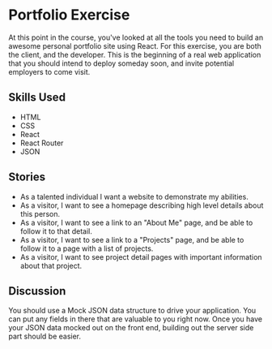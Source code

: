 # Portfolio Exercise

At this point in the course, you've looked at all the tools you need to build an awesome personal portfolio site using React.  For this exercise, you are both the client, and the developer.  This is the beginning of a real web application that you should intend to deploy someday soon, and invite potential employers to come visit.

## Skills Used
* HTML
* CSS
* React
* React Router
* JSON

## Stories
* As a talented individual I want a website to demonstrate my abilities.
* As a visitor, I want to see a homepage describing high level details about this person.
* As a visitor, I want to see a link to an "About Me" page, and be able to follow it to that detail.
* As a visitor, I want to see a link to a "Projects" page, and be able to follow it to a page with a list of projects.
* As a visitor, I want to see project detail pages with important information about that project.

## Discussion
You should use a Mock JSON data structure to drive your application.  You can put any fields in there that are valuable to you right now.  Once you have your JSON data mocked out on the front end, building out the server side part should be easier.
